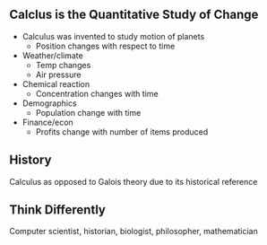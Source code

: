 
## Calclus is the Quantitative Study of Change
* Calculus was invented to study motion of planets
	* Position changes with respect to time
* Weather/climate
	* Temp changes
	* Air pressure
* Chemical reaction
	* Concentration changes with time
* Demographics
	* Population change with time
* Finance/econ
	* Profits change with number of items produced

## History
Calculus as opposed to Galois theory due to its historical reference

## Think Differently
Computer scientist, historian, biologist, philosopher, mathematician